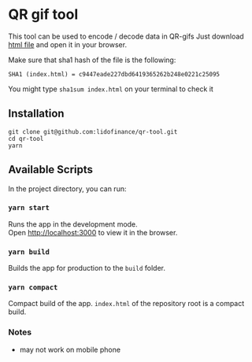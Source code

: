# QR gif tool

This tool can be used to encode / decode data in QR-gifs
Just download [html file](index.html) and open it in your browser.

Make sure that sha1 hash of the file is the following:
```
SHA1 (index.html) = c9447eade227dbd6419365262b248e0221c25095
```
You might type `sha1sum index.html` on your terminal to check it

## Installation

```
git clone git@github.com:lidofinance/qr-tool.git
cd qr-tool
yarn
```

## Available Scripts

In the project directory, you can run:

### `yarn start`

Runs the app in the development mode.\
Open [http://localhost:3000](http://localhost:3000) to view it in the browser.

### `yarn build`

Builds the app for production to the `build` folder.

### `yarn compact`

Compact build of the app. `index.html` of the repository root is a compact build.

### Notes

- may not work on mobile phone
